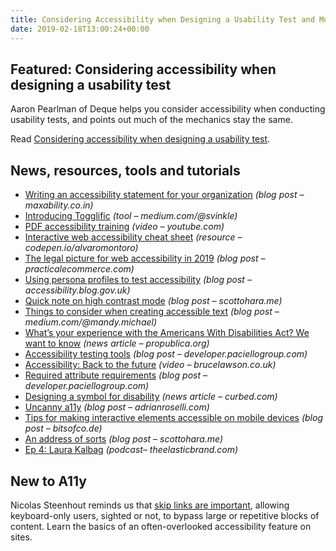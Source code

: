 ```yaml
---
title: Considering Accessibility when Designing a Usability Test and More
date: 2019-02-18T13:00:24+00:00
---
```


## Featured: Considering accessibility when designing a usability test

Aaron Pearlman of Deque helps you consider accessibility when conducting usability tests, and points out much of the mechanics stay the same.

Read [Considering accessibility when designing a usability test](https://www.deque.com/blog/considering-accessibility-when-designing-a-usability-test/).

## News, resources, tools and tutorials

- [Writing an accessibility statement for your organization](https://www.maxability.co.in/2019/02/writing-accessibility-statement-organization/) *(blog post – maxability.co.in)*
- [Introducing Togglific](https://medium.com/@svinkle/introducing-togglific-1d824708ecc1) *(tool – medium.com/@svinkle)*
- [PDF accessibility training](https://www.youtube.com/playlist?list=PLtSVUgxIo6KrxMh-wNhSG7MuZ2gfPf7co) *(video – youtube.com)*
- [Interactive web accessibility cheat sheet](https://codepen.io/alvaromontoro/full/xaEVJb) *(resource – codepen.io/alvaromontoro)*
- [The legal picture for web accessibility in 2019](https://www.practicalecommerce.com/the-legal-picture-for-web-accessibility-in-2019) *(blog post – practicalecommerce.com)*
- [Using persona profiles to test accessibility](https://accessibility.blog.gov.uk/2019/02/11/using-persona-profiles-to-test-accessibility/) *(blog post – accessibility.blog.gov.uk)*
- [Quick note on high contrast mode](https://www.scottohara.me/blog/2019/02/12/high-contrast-aria-and-images.html) *(blog post – scottohara.me)*
- [Things to consider when creating accessible text](https://medium.com/@mandy.michael/creating-accessible-text-60a91e9d1d3c) *(blog post – medium.com/@mandy.michael)*
- [What’s your experience with the Americans With Disabilities Act? We want to know](https://www.propublica.org/getinvolved/whats-your-experience-with-the-americans-with-disabilities-act-we-want-to-know) *(news article – propublica.org)*
- [Accessibility testing tools](https://developer.paciellogroup.com/blog/2019/02/accessibility-testing-tools-we-use/) *(blog post – developer.paciellogroup.com)*
- [Accessibility: Back to the future](https://www.brucelawson.co.uk/2019/accessibility-back-to-the-future/) *(video – brucelawson.co.uk)*
- [Required attribute requirements](https://developer.paciellogroup.com/blog/2019/02/required-attribute-requirements/) *(blog post – developer.paciellogroup.com)*
- [Designing a symbol for disability](https://www.curbed.com/2019/2/12/18220734/new-emoji-2019-disability-wheelchair) *(news article – curbed.com)*
- [Uncanny a11y](http://adrianroselli.com/2019/02/uncanny-a11y.html) *(blog post – adrianroselli.com)*
- [Tips for making interactive elements accessible on mobile devices](https://bitsofco.de/tips-for-making-interactive-elements-accessible-on-mobile-devices/) *(blog post – bitsofco.de)*
- [An address of sorts](https://www.scottohara.me/blog/2019/02/14/addressing-contentinfo.html) *(blog post – scottohara.me)*
- [Ep 4: Laura Kalbag](http://theelasticbrand.com/episode/ep-4-laura-kalbag/) *(podcast– theelasticbrand.com)*

## New to A11y

Nicolas Steenhout reminds us that [skip links are important](https://knowbility.org/blog/2019/skip-links/), allowing keyboard-only users, sighted or not, to bypass large or repetitive blocks of content. Learn the basics of an often-overlooked accessibility feature on sites.
